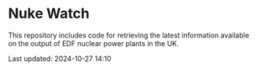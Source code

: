 # Nuke Watch

This repository includes code for retrieving the latest information available on the output of EDF nuclear power plants in the UK.

Last updated: 2024-10-27 14:10
